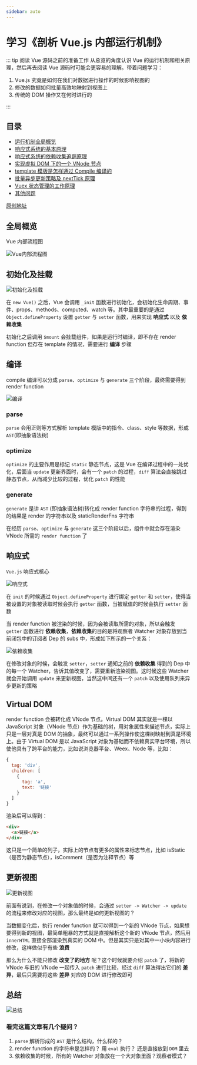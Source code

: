 ```yaml
---
sidebar: auto
---
```


# 学习《剖析 Vue.js 内部运行机制》

::: tip 阅读 Vue 源码之前的准备工作
从总览的角度认识 Vue 的运行机制和相关原理，然后再去阅读 Vue 源码时可能会更容易的理解。带着问题学习：

1.  Vue.js 究竟是如何在我们对数据进行操作的时候影响视图的
2.  修改的数据如何批量高效地映射到视图上
3.  传统的 DOM 操作又在何时进行的

:::

## 目录

- [运行机制全局概览](#全局概览)
- [响应式系统的基本原理](/ECMAScript/Vue/01-B响应式系统的基本原理.md)
- [响应式系统的依赖收集追踪原理](/ECMAScript/Vue/01-C响应式系统的依赖收集追踪原理.md)
- [实现虚拟 DOM 下的一个 VNode 节点](#实现虚拟DOM下的一个VNode节点)
- [template 模版是怎样通过 Compile 编译的](#template模版是怎样通过Compile编译的)
- [批量异步更新策略及 nextTick 原理](#批量异步更新策略及nextTick原理)
- [Vuex 状态管理的工作原理](#Vuex状态管理的工作原理)
- [其他问题](#其他问题)

[原创地址](https://juejin.im/book/5a36661851882538e2259c0f)

## 全局概览

Vue 内部流程图

![Vue内部流程图](./image/001001.png)

## 初始化及挂载

![初始化及挂载](./image/001002.png)

在 `new Vue()` 之后，Vue 会调用 `_init` 函数进行初始化，会初始化生命周期、事件、props、methods、computed、watch 等。其中最重要的是通过 `Object.defineProperty` 设置 `getter` 与 `setter` 函数，用来实现 **响应式** 以及 **依赖收集**

初始化之后调用 `$mount` 会挂载组件，如果是运行时编译，即不存在 render function 但存在 template 的情况，需要进行 **编译** 步骤

## 编译

compile 编译可以分成 `parse`、`optimize` 与 `generate` 三个阶段，最终需要得到 render function

![编译](./image/001003.png)

### parse

`parse` 会用正则等方式解析 template 模版中的指令、class、style 等数据，形成 `AST`(即抽象语法树)

### optimize

`optimize` 的主要作用是标记 `static` 静态节点，这是 Vue 在编译过程中的一处优化，后面当 `update` 更新界面时，会有一个 `patch` 的过程，`diff` 算法会直接跳过静态节点，从而减少比较的过程，优化 `patch` 的性能

### generate

`generate` 是讲 `AST` (即抽象语法树)转化成 render function 字符串的过程，得到的结果是 render 的字符串以及 staticRenderFns 字符串

在经历 `parse`、`optimize` 与 `generate` 这三个阶段以后，组件中就会存在渲染 VNode 所需的 `render function` 了

## 响应式

`Vue.js` 响应式核心

![响应式](./image/001004.png)

在 `init` 的时候通过 `Object.defineProperty` 进行绑定 `getter` 和 `setter`，使得当被设置的对象被读取时候会执行 `getter` 函数，当被赋值的时候会执行 `setter` 函数

当 render function 被渲染的时候，因为会被读取所需的对象，所以会触发 `getter` 函数进行 **依赖收集**，**依赖收集**的目的是将观察者 Watcher 对象存放到当前闭包中的订阅者 Dep 的 subs 中，形成如下所示的一个关系：

![依赖收集](./image/001005.png)

在修改对象的时候，会触发 `setter`，`setter` 通知之前的 **依赖收集** 得到的 Dep 中的每一个 Watcher，告诉其值改变了，需要重新渲染视图。这时候这些 Watcher 就会开始调用 `update` 来更新视图，当然这中间还有一个 `patch` 以及使用队列来异步更新的策略

## Virtual DOM

render function 会被转化成 VNode 节点。Virtual DOM 其实就是一棵以 JavaScript 对象（VNode 节点）作为基础的树，用对象属性来描述节点，实际上只是一层对真是 DOM 的抽象，最终可以通过一系列操作使这棵树映射到真是环境上。由于 Virtual DOM 是以 JavaScript 对象为基础而不依赖真实平台环境，所以使他具有了跨平台的能力，比如说浏览器平台、Weex、Node 等，比如：

```javascript
{
  tag: 'div',
  children: [
    {
      tag: 'a',
      text: '链接'
    }
  ]
}
```

渲染后可以得到：

```html
<div>
  <a>链接</a>
</div>
```

这只是一个简单的列子，实际上的节点有更多的属性来标志节点，比如 isStatic（是否为静态节点），isComment（是否为注释节点）等

## 更新视图

![更新视图](./image/001006.png)

前面有说到，在修改一个对象值的时候，会通过 `setter -> Watcher -> update` 的流程来修改对应的视图，那么最终是如何更新视图的？

当数据变化后，执行 render function 就可以得到一个新的 VNode 节点，如果想要得到新的视图，最简单粗暴的方式就是直接解析这个新的 VNode 节点，然后用 `innerHTML` 直接全部渲染到真实的 DOM 中。但是其实只是对其中一小块内容进行修改，这样做似乎有些 **浪费**

那么为什么不能只修改 **改变了的地方** 呢？这个时候就要介绍 `patch` 了，将新的 VNode 与旧的 VNode 一起传入 `patch` 进行比较，经过 `diff` 算法得出它们的 **差异**，最后只需要将这些 **差异** 对应的 DOM 进行修改即可

## 总结

![总结](./image/001001.png)

### 看完这篇文章有几个疑问？

1.  `parse` 解析形成的 `AST` 是什么结构，什么样的？
2.  render function 的字符串是怎样的？ 用 `eval` 执行？ 还是直接放到 `DOM` 里去
3.  依赖收集的时候，所有的 Watcher 对象放在一个大对象里面？观察者模式？
